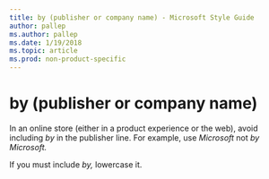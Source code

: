 ```yaml
---
title: by (publisher or company name) - Microsoft Style Guide
author: pallep
ms.author: pallep
ms.date: 1/19/2018
ms.topic: article
ms.prod: non-product-specific
---
```


# by (publisher or company name)

In an online store (either in a product experience or the web), avoid including *by* in the publisher line. For example, use *Microsoft* not *by Microsoft.*

If you must include *by,* lowercase it.
